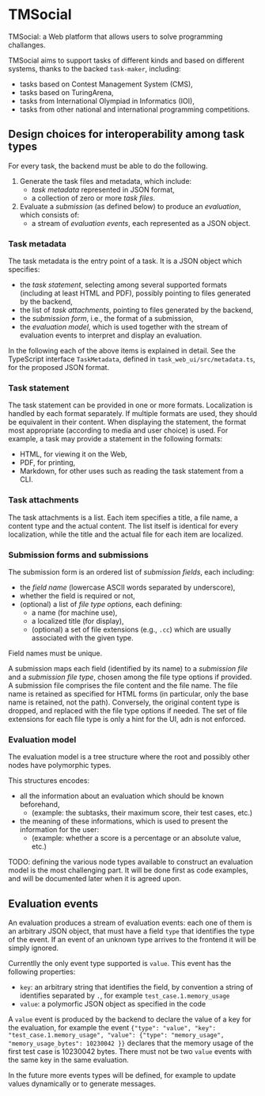 # TMSocial

TMSocial: a Web platform that allows users to solve programming challanges.

TMSocial aims to support tasks of different kinds and based on different systems, thanks to the backed `task-maker`, including:

- tasks based on Contest Management System (CMS),
- tasks based on TuringArena,
- tasks from International Olympiad in Informatics (IOI),
- tasks from other national and international programming competitions.

## Design choices for interoperability among task types

For every task, the backend must be able to do the following.

1. Generate the task files and metadata, which include:
    - *task metadata* represented in JSON format,
    - a collection of zero or more *task files*.
2. Evaluate a *submission* (as defined below) to produce an *evaluation*, which consists of:
    - a stream of *evaluation events*, each represented as a JSON object.

### Task metadata

The task metadata is the entry point of a task. It is a JSON object which specifies:

- the *task statement*, selecting among several supported formats (including at least HTML and PDF), possibly pointing to files generated by the backend,
- the list of *task attachments*, pointing to files generated by the backend,
- the *submission form*, i.e., the format of a submission,
- the *evaluation model*, which is used together with the stream of evaluation events to interpret and display an evaluation.

In the following each of the above items is explained in detail.
See the TypeScript interface `TaskMetadata`, defined in `task_web_ui/src/metadata.ts`, for the proposed JSON format.

### Task statement

The task statement can be provided in one or more formats. Localization is handled by each format separately.
If multiple formats are used, they should be equivalent in their content. When displaying the statement, the format most appropriate (according to media and user choice) is used.
For example, a task may provide a statement in the following formats:

- HTML, for viewing it on the Web,
- PDF, for printing,
- Markdown, for other uses such as reading the task statement from a CLI.

### Task attachments

The task attachments is a list. Each item specifies a title, a file name, a content type and the actual content.
The list itself is identical for every localization, while the title and the actual file for each item are localized.

### Submission forms and submissions

The submission form is an ordered list of *submission fields*, each including:

- the *field name* (lowercase ASCII words separated by underscore),
- whether the field is required or not,
- (optional) a list of *file type options*, each defining:
    - a name (for machine use),
    - a localized title (for display),
    - (optional) a set of file extensions (e.g., `.cc`) which are usually associated with the given type.

Field names must be unique.

A submission maps each field (identified by its name) to a *submission file* and a *submission file type*, chosen among the file type options if provided.
A submission file comprises the file content and the file name.
The file name is retained as specified for HTML forms (in particular, only the base name is retained, not the path).
Conversely, the original content type is dropped, and replaced with the file type options if needed.
The set of file extensions for each file type is only a hint for the UI, adn is not enforced.

### Evaluation model

The evaluation model is a tree structure where the root and possibly other nodes have polymorphic types.

This structures encodes:

- all the information about an evaluation which should be known beforehand,
    - (example: the subtasks, their maximum score, their test cases, etc.)
- the meaning of these informations, which is used to present the information for the user:
    - (example: whether a score is a percentage or an absolute value, etc.)

TODO: defining the various node types available to construct an evaluation model is the most challenging part.
It will be done first as code examples, and will be documented later when it is agreed upon.

## Evaluation events

An evaluation produces a stream of evaluation events: each one of them is an arbitrary JSON object, that must have a field `type` that identifies the type of the event. If an event of an unknown type arrives to the frontend it will be simply ignored. 

Currentlly the only event type supported is `value`. This event has the following properties:
- `key`: an arbitrary string that identifies the field, by convention a string of identifies separated by `.`, for example `test_case.1.memory_usage` 
- `value`: a polymorfic JSON object as specified in the code

A `value` event is produced by the backend to declare the value of a key for the evaluation, for example the event ```{"type": "value", "key": "test_case.1.memory_usage", "value": {"type": "memory_usage", "memory_usage_bytes": 10230042 }}``` declares that the memory usage of the first test case is 10230042 bytes. There must not be two `value` events with the same key in the same evaluation. 

In the future more events types will be defined, for example to update values dynamically or to generate messages.
